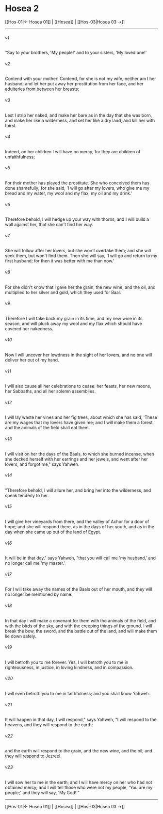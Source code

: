 # Hosea 2

[[Hos-01|← Hosea 01]] | [[Hosea]] | [[Hos-03|Hosea 03 →]]
***



###### v1 
"Say to your brothers, 'My people!' and to your sisters, 'My loved one!' 

###### v2 
Contend with your mother! Contend, for she is not my wife, neither am I her husband; and let her put away her prostitution from her face, and her adulteries from between her breasts; 

###### v3 
Lest I strip her naked, and make her bare as in the day that she was born, and make her like a wilderness, and set her like a dry land, and kill her with thirst. 

###### v4 
Indeed, on her children I will have no mercy; for they are children of unfaithfulness; 

###### v5 
For their mother has played the prostitute. She who conceived them has done shamefully; for she said, 'I will go after my lovers, who give me my bread and my water, my wool and my flax, my oil and my drink.' 

###### v6 
Therefore behold, I will hedge up your way with thorns, and I will build a wall against her, that she can't find her way. 

###### v7 
She will follow after her lovers, but she won't overtake them; and she will seek them, but won't find them. Then she will say, 'I will go and return to my first husband; for then it was better with me than now.' 

###### v8 
For she didn't know that I gave her the grain, the new wine, and the oil, and multiplied to her silver and gold, which they used for Baal. 

###### v9 
Therefore I will take back my grain in its time, and my new wine in its season, and will pluck away my wool and my flax which should have covered her nakedness. 

###### v10 
Now I will uncover her lewdness in the sight of her lovers, and no one will deliver her out of my hand. 

###### v11 
I will also cause all her celebrations to cease: her feasts, her new moons, her Sabbaths, and all her solemn assemblies. 

###### v12 
I will lay waste her vines and her fig trees, about which she has said, 'These are my wages that my lovers have given me; and I will make them a forest,' and the animals of the field shall eat them. 

###### v13 
I will visit on her the days of the Baals, to which she burned incense, when she decked herself with her earrings and her jewels, and went after her lovers, and forgot me," says Yahweh. 

###### v14 
"Therefore behold, I will allure her, and bring her into the wilderness, and speak tenderly to her. 

###### v15 
I will give her vineyards from there, and the valley of Achor for a door of hope; and she will respond there, as in the days of her youth, and as in the day when she came up out of the land of Egypt. 

###### v16 
It will be in that day," says Yahweh, "that you will call me 'my husband,' and no longer call me 'my master.' 

###### v17 
For I will take away the names of the Baals out of her mouth, and they will no longer be mentioned by name. 

###### v18 
In that day I will make a covenant for them with the animals of the field, and with the birds of the sky, and with the creeping things of the ground. I will break the bow, the sword, and the battle out of the land, and will make them lie down safely. 

###### v19 
I will betroth you to me forever. Yes, I will betroth you to me in righteousness, in justice, in loving kindness, and in compassion. 

###### v20 
I will even betroth you to me in faithfulness; and you shall know Yahweh. 

###### v21 
It will happen in that day, I will respond," says Yahweh, "I will respond to the heavens, and they will respond to the earth; 

###### v22 
and the earth will respond to the grain, and the new wine, and the oil; and they will respond to Jezreel. 

###### v23 
I will sow her to me in the earth; and I will have mercy on her who had not obtained mercy; and I will tell those who were not my people, 'You are my people;' and they will say, 'My God!'"

***
[[Hos-01|← Hosea 01]] | [[Hosea]] | [[Hos-03|Hosea 03 →]]
